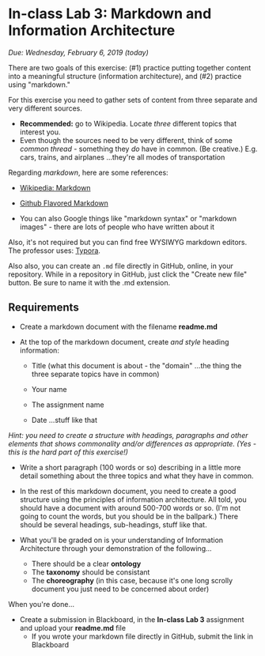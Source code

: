# In-class Lab 3: Markdown and Information Architecture

*Due: Wednesday, February 6, 2019 (today)* 

There are two goals of this exercise: (#1) practice putting together content into a meaningful structure (information architecture), and (#2) practice using "markdown."

For this exercise you need to gather sets of content from three separate and very different sources.  

- **Recommended:** go to Wikipedia.  Locate *three* different topics that interest you. 
- Even though the sources need to be very different, think of some *common thread* - something they *do* have in common.  (Be creative.)  E.g. cars, trains, and airplanes …they're all modes of transportation

Regarding *markdown*, here are some references:

- [Wikipedia: Markdown](https://en.wikipedia.org/wiki/Markdown)


- [Github Flavored Markdown](https://github.github.com/gfm/)
- You can also Google things like "markdown syntax" or "markdown images" - there are lots of people who have written about it


Also, it's not required but you can find free WYSIWYG markdown editors.  The professor uses: [Typora](https://typora.io/).  

Also also, you can create an `.md` file directly in GitHub, online, in your repository.  While in a repository in GitHub, just click the "Create new file" button.  Be sure to name it with the .md extension.  

## Requirements

- Create a markdown document with the filename **readme.md**

- At the top of the markdown document, create *and style* heading information:
  - Title (what this document is about - the "domain" …the thing the three separate topics have in common)

  - Your name

  - The assignment name

  - Date
    …stuff like that

*Hint: you need to create a structure with headings, paragraphs and other elements that shows commonality and/or differences as appropriate.  (Yes - this is the hard part of this exercise!)*

- Write a short paragraph (100 words or so) describing in a little more detail something about the three topics and what they have in common.  

- In the rest of this markdown document, you need to create a good structure using the principles of information architecture. All told, you should have a document with around 500-700 words or so.  (I'm not going to count the words, but you should be in the ballpark.) There should be several headings, sub-headings, stuff like that.

- What you'll be graded on is your understanding of Information Architecture through your demonstration of the following...

  - There should be a clear **ontology**
  - The **taxonomy** should be consistant
  - The **choreography** (in this case, because it's one long scrolly document you just need to be concerned about order)


When you're done...

- Create a submission in Blackboard, in the **In-class Lab 3** assignment and upload your **readme.md** file
  - If you wrote your markdown file directly in GitHub, submit the link in Blackboard
